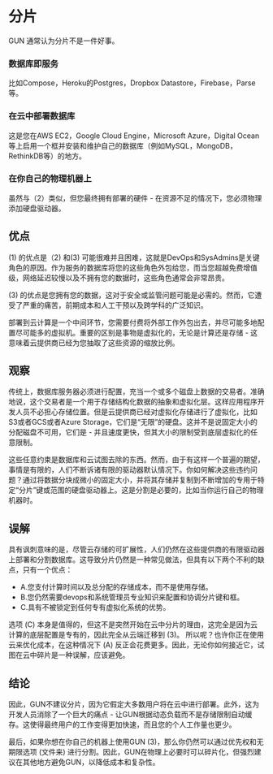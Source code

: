# 分片

GUN 通常认为分片不是一件好事。

### 数据库即服务
    
比如Compose，Heroku的Postgres，Dropbox Datastore，Firebase，Parse等。

### 在云中部署数据库

这是您在AWS EC2，Google Cloud Engine，Microsoft Azure，Digital Ocean等上启用一个框并安装和维护自己的数据库（例如MySQL，MongoDB，RethinkDB等）的地方。

### 在你自己的物理机器上

虽然与（2）类似，但您最终拥有部署的硬件 - 在资源不足的情况下，您必须物理添加硬盘驱动器。

## 优点

(1) 的优点是（2) 和(3) 可能很难并且困难，这就是DevOps和SysAdmins是关键角色的原因。作为服务的数据库将您的这些角色外包给您，而当您超越免费增值级，网络延迟较慢以及不拥有您的数据时，这些角色通常会非常昂贵。

(3) 的优点是您拥有您的数据，这对于安全或监管问题可能是必需的。然而，它遭受了严重的痛苦，前期成本和人工干预以及跨学科的广泛知识。

部署到云计算是一个中间环节，您需要付费将外部工作外包出去，并尽可能多地配置尽可能多的虚拟机。重要的区别是事物是虚拟化的，无论是计算还是存储 - 这意味着云提供商已经为您抽取了这些资源的缩放比例。


## 观察 

传统上，数据库服务器必须进行配置，充当一个或多个磁盘上数据的交易者。准确地说，这个交易者是一个用于存储结构化数据的抽象和虚拟化层。这样应用程序开发人员不必担心存储位置。但是云提供商已经对虚拟化存储进行了虚拟化，比如S3或者GCS或者Azure Storage，它们是“无限”的硬盘。这并不是说固定大小的分配磁盘不可用，它们是 - 并且速度更快，但其大小的限制受到底层虚拟化的任意限制。

这些任意约束是数据库和云试图去除的东西。然而，由于有这样一个普遍的期望，事情是有限的，人们不断诉诸有限的驱动器默认情况下。你如何解决这些违约问题？通过将数据分块成微小的固定大小，并将其存储并复制到不断增加的专用于特定“分片”键或范围的硬盘驱动器上。这是分割是必要的，比如当你运行自己的物理机器时。

## 误解

具有讽刺意味的是，尽管云存储的可扩展性，人们仍然在这些提供商的有限驱动器上部署和分割数据库。这导致分片仍然是一种常见做法，但具有以下两个不利的缺点，只有一个优点：

+ A.您支付计算时间以及总分配的存储成本，而不是使用存储。
+ B.您仍然需要devops和系统管理员专业知识来配置和协调分片键和框。
+ C.具有不被锁定到任何专有虚拟化系统的优势。

选项 (C) 本身是值得的，但这不是突然开始在云中分片的理由，这完全是因为云计算的底层配置是专有的，因此完全从云端迁移到 (3)。
所以呢？也许你正在使用云来优化成本，在这种情况下 (A) 反正会花费更多。因此，无论你如何接近它，试图在云中碎片是一种误解，应该避免。

## 结论

因此，GUN不建议分片，因为它假定大多数用户将在云中进行部署。此外，这为开发人员消除了一个巨大的痛点 - 让GUN根据动态负载而不是存储限制自动缓存。这使得最终用户的工作变得更加快速，而且您的个人工作量也更少。

最后，如果你想在你自己的机器上使用GUN (3)，那么你仍然可以通过优先权和无期限选项 (文件来) 进行分割。因此，GUN在物理上必要时可以碎片化，但强烈建议在其他地方避免GUN，以降低成本和复杂性。
